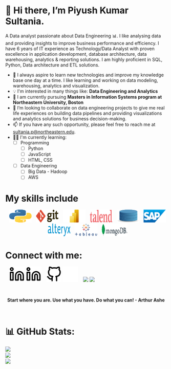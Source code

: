 # 👋 Hi there, I’m Piyush Kumar Sultania. 
 
A Data analyst passionate about Data Engineering 📊. I like analysing data and providing insights to improve business performance and efficiency. I have 6 years of IT experience as Technology/Data Analyst with proven excellence in application development, database architecture, data warehousing, analytics & reporting solutions. I am highly proficient in SQL, Python, Data architecture and ETL solutions.

- 👀 I always aspire to learn new technologies and improve my knowledge base one day at a time. I like learning and working on data modeling, warehousing, analytics and visualization.
- 💡  I'm interested in many things like: **Data Engineering and Analytics**
- 🌱 I am currently pursuing **Masters in Information Systems program at Northeastern University, Boston** 
- 💞️ I’m looking to collaborate on data engineering projects to give me real life experiences on building data pipelines and providing visualizations and analytics solutions for business decision-making.
- 📫 If you have any such opportunity, please feel free to reach me at sultania.p@northeastern.edu.
- 👨‍🔬 I'm currently learning:
    - [ ] Programming
      - [ ]  Python
      - [ ]  JavaScript
      - [ ]  HTML, CSS
    - [ ] Data Engineering
      - [ ]  Big Data - Hadoop
      - [ ]  AWS

# My skills include

<p align="center">
 <img title="Python" alt="Python" src="https://raw.githubusercontent.com/sultania-p/sultania-p/main/assets/python.svg" width="70" height="40" style="padding-left:10px;"/>
 <img title="Git" alt="Git" src="https://raw.githubusercontent.com/sultania-p/sultania-p/main/assets/git.svg" width="70" height="40" style="padding-left:10px;"/>
 <img title="Power BI" alt="Power BI" src="https://raw.githubusercontent.com/sultania-p/sultania-p/main/assets/powerbi.png" width="70" height="40" style="padding-left:10px;" />
 <img title="Talend" alt="Talend" src="https://raw.githubusercontent.com/sultania-p/sultania-p/main/assets/tlnd.png" width="70" height="40" style="padding-left:10px;" />
 <img title="SQL" alt="SQL" src="https://raw.githubusercontent.com/sultania-p/sultania-p/main/assets/database.svg" width="70" height="40" style="padding-left:10px;" />
 <img title="SAP" alt="SAP" src="https://raw.githubusercontent.com/sultania-p/sultania-p/main/assets/sap-vector-logo.svg" width="70" height="40" style="padding-left:10px;" />	
 <img title="Alteryx" alt="Alteryx" src="https://raw.githubusercontent.com/sultania-p/sultania-p/main/assets/alteryx.png" width="70" height="40" style="padding-left:10px;" />
 <img title="Tableau" alt="Tableau" src="https://raw.githubusercontent.com/sultania-p/sultania-p/main/assets/tableau.png" width="70" height="40" style="padding-left:10px;" />
 <img title="MongoDB" alt="MongoDB" src="https://raw.githubusercontent.com/sultania-p/sultania-p/main/assets/mongo.png" width="80" height="40" style="padding-left:10px;" />
</p>

# Connect with me:
&nbsp;&nbsp;
[![website](./img/linkedin-dark.svg)](https://linkedin.com/in/piyush-sultania#gh-dark-mode-only)
[![website](./img/linkedin-light.svg)](https://linkedin.com/in/piyush-sultania#gh-light-mode-only)
&nbsp;&nbsp;
[![website](./img/github-light.svg)](https://github.com/sultania-p#gh-light-mode-only)
[![website](./img/github-dark.svg)](https://github.com/sultania-p#gh-dark-mode-only)
&nbsp;&nbsp;
<a target="_blank" href="https://piyushsltn4.wixsite.com/piyush-sultania/"><img src="https://img.shields.io/badge/-WEB-FF4088?style=for-the-badge&logo=Hugo&logoColor=white"></img></a>
<a target="_blank" href="mailto:piyushsltn4@gmail.com"><img src="https://img.shields.io/badge/-Gmail-D14836?style=for-the-badge&logo=Gmail&logoColor=white"></img></a>

[linkedin]: https://linkedin.com/in/piyush-sultania
[github]: https://github.com/sultania-p

<br>

<p align="center">
	<strong>Start where you are. Use what you have. Do what you can!
  <strong> - Arthur Ashe </strong>
 </strong>
 
</p>


<br>

# 📊 GitHub Stats:
![](https://github-readme-stats.vercel.app/api?username=sultania-p&theme=dark&hide_border=false&include_all_commits=true&count_private=false)<br/>
![](https://github-readme-streak-stats.herokuapp.com/?user=sultania-p&theme=dark&hide_border=false)<br/>
![](https://github-readme-stats.vercel.app/api/top-langs/?username=sultania-p&theme=dark&hide_border=false&include_all_commits=true&count_private=false&layout=compact)

<!---
sultania-p/sultania-p is a ✨ special ✨ repository because its `README.md` (this file) appears on your GitHub profile.
You can click the Preview link to take a look at your changes.
--->

